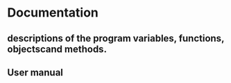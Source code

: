 # Documentation

## descriptions of the program variables, functions, objectscand methods.

## User manual